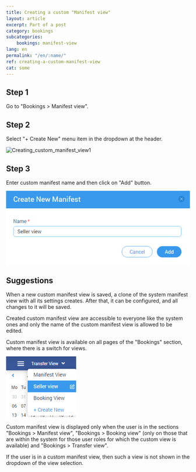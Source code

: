 ```yaml
---
title: Creating a custom "Manifest view"
layout: article
excerpt: Part of a post
category: bookings
subcategories:
    bookings: manifest-view
lang: en
permalink: "/en/:name/"
ref: creating-a-custom-manifest-view
cat: some
---
```


## **Step 1**

Go to "Bookings > Manifest view".

## **Step 2**

Select "+ Create New" menu item in the dropdown at the header.

![Creating_custom_manifest_view1](/assets/images/creating_custom_manifest_view1.png)

## **Step 3**

Enter custom manifest name and then click on "Add" button.

![Creating_custom_manifest_view2](/assets/images/creating_custom_manifest_view2.png)

## **Suggestions**

When a new custom manifest view is saved, a clone of the system manifest view with all its settings creates. After that, it can be configured, and all changes to it will be saved. 

Created custom manifest view are accessible to everyone like the system ones and only the name of the custom manifest view is allowed to be edited. 

Custom manifest view is available on all pages of the "Bookings" section, where there is a switch for views.

![Creating_custom_manifest_view3](/assets/images/creating_custom_manifest_view3.png)

Custom manifest view is displayed only when the user is in the sections "Bookings > Manifest view", "Bookings > Booking view" (only on those that are within the system for those user roles for which the custom view is available) and "Bookings > Transfer view".

If the user is in a custom manifest view, then such a view is not shown in the dropdown of the view selection.

